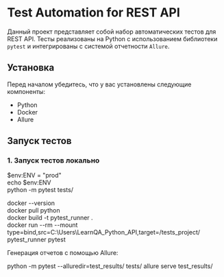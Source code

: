# Test Automation for REST API

Данный проект представляет собой набор автоматических тестов для REST API. Тесты реализованы на Python с использованием библиотеки `pytest` и интегрированы с системой отчетности `Allure`.

## Установка

Перед началом убедитесь, что у вас установлены следующие компоненты:

- Python
- Docker
- Allure

## Запуск тестов

### 1. Запуск тестов локально

$env:ENV = "prod"  
echo $env:ENV  
python -m pytest tests/

docker --version  
docker pull python  
docker build -t pytest_runner .  
docker run --rm --mount type=bind,src=C:\\Users\\LearnQA_Python_API,target=/tests_project/ pytest_runner pytest

Генерация отчетов с помощью Allure:

python -m pytest --alluredir=test_results/ tests/
allure serve test_results/

